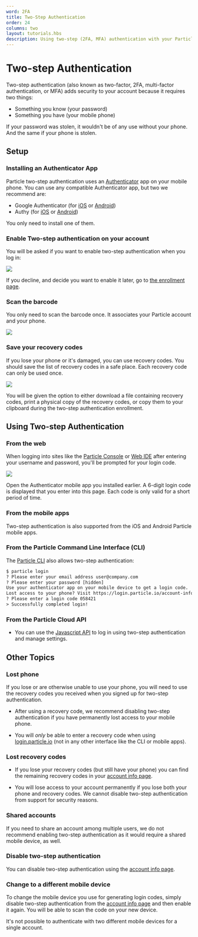 ```yaml
---
word: 2FA
title: Two-Step Authentication
order: 24
columns: two
layout: tutorials.hbs
description: Using two-step (2FA, MFA) authentication with your Particle account
---
```


# Two-step Authentication

Two-step authentication (also known as two-factor, 2FA, multi-factor authentication, or MFA) adds security to your account because it requires two things:

- Something you know (your password)
- Something you have (your mobile phone)

If your password was stolen, it wouldn't be of any use without your phone. And the same if your phone is stolen.

## Setup

### Installing an Authenticator App

Particle two-step authentication uses an [Authenticator](https://en.wikipedia.org/wiki/Google_Authenticator) app on your mobile phone. You can use any compatible Authenticator app, but two we recommend are:

- Google Authenticator (for [iOS](https://itunes.apple.com/us/app/google-authenticator/id388497605) or [Android](https://play.google.com/store/apps/details?id=com.google.android.apps.authenticator2))
- Authy (for [iOS](https://apps.apple.com/us/app/authy/id494168017) or [Android](https://play.google.com/store/apps/details?id=com.authy.authy))

You only need to install one of them.


### Enable Two-step authentication on your account

You will be asked if you want to enable two-step authentication when you log in:

![](/assets/images/2fa-enable.png)

If you decline, and decide you want to enable it later, go to [the enrollment page](https://login.particle.io/mfa-enroll).

### Scan the barcode

You only need to scan the barcode once. It associates your Particle account and your phone.

![](/assets/images/2fa-scan.png)

### Save your recovery codes

If you lose your phone or it's damaged, you can use recovery codes. You should save the list of recovery codes in a safe place. Each recovery code can only be used once.

![](/assets/images/2fa-recovery.png)

You will be given the option to either download a file containing recovery codes, print a physical copy of the recovery codes, or copy them to your clipboard during the two-step authentication enrollment.

## Using Two-step Authentication

### From the web

When logging into sites like the [Particle Console](https://console.particle.io) or [Web IDE](https://build.particle.io) after entering your username and password, you'll be prompted for your login code.

![](/assets/images/2fa-enter.png)

Open the Authenticator mobile app you installed earlier. A 6-digit login code is displayed that you enter into this page. Each code is only valid for a short period of time.

### From the mobile apps

Two-step authentication is also supported from the iOS and Android Particle mobile apps.

### From the Particle Command Line Interface (CLI)

The [Particle CLI]() also allows two-step authentication:

```html
$ particle login
? Please enter your email address user@company.com
? Please enter your password [hidden]
Use your authenticator app on your mobile device to get a login code.
Lost access to your phone? Visit https://login.particle.io/account-info
? Please enter a login code 058421
> Successfully completed login!
```

### From the Particle Cloud API

- You can use the [Javascript API](https://github.com/particle-iot/particle-api-js/blob/master/docs/api.md#sendotp) to log in using two-step authentication and manage settings.

## Other Topics


### Lost phone

If you lose or are otherwise unable to use your phone, you will need to use the recovery codes you received when you signed up for two-step authentication.

- After using a recovery code, we recommend disabling two-step authentication if you have permanently lost access to your mobile phone.

- You will _only_ be able to enter a recovery code when using [login.particle.io](https://login.particle.io) (not in any other interface like the CLI or mobile apps).


### Lost recovery codes

- If you lose your recovery codes (but still have your phone) you can find the remaining recovery codes in your [account info page](https://login.particle.io/account-info).

- You will lose access to your account permanently if you lose both your phone and recovery codes. We cannot disable two-step authentication from support for security reasons.

### Shared accounts

If you need to share an account among multiple users, we do not recommend enabling two-step authentication as it would require a shared mobile device, as well.

### Disable two-step authentication

You can disable two-step authentication using the [account info page](https://login.particle.io/account-info).

### Change to a different mobile device

To change the mobile device you use for generating login codes, simply disable two-step authentication from the [account info page](https://login.particle.io/account-info) and then enable it again. You will be able to scan the code on your new device.

It's not possible to authenticate with two different mobile devices for a single account.
